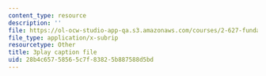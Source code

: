 ```yaml
---
content_type: resource
description: ''
file: https://ol-ocw-studio-app-qa.s3.amazonaws.com/courses/2-627-fundamentals-of-photovoltaics-fall-2013/28b4c65758565c7f83825b887588d5bd_69H3kTwques.vtt
file_type: application/x-subrip
resourcetype: Other
title: 3play caption file
uid: 28b4c657-5856-5c7f-8382-5b887588d5bd
---
```

